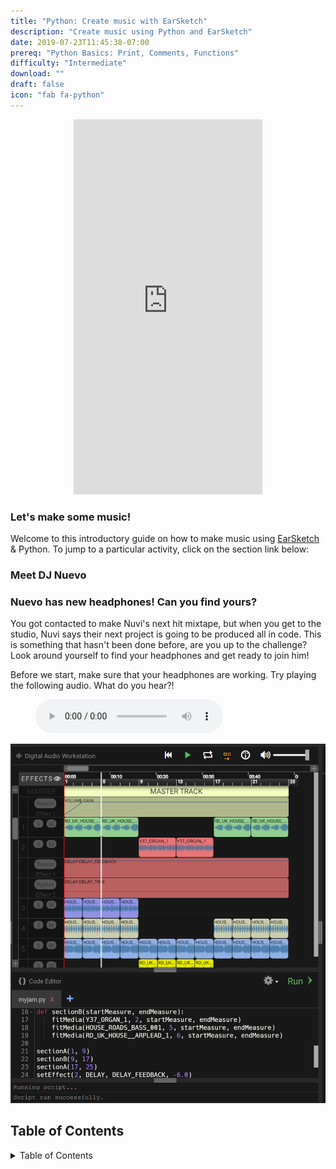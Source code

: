```yaml
---
title: "Python: Create music with EarSketch"
description: "Create music using Python and EarSketch"
date: 2019-07-23T11:45:38-07:00
prereq: "Python Basics: Print, Comments, Functions"
difficulty: "Intermediate"
download: ""
draft: false
icon: "fab fa-python"
---
```

<p style="text-align: center;"><iframe width="60%" height="600px" src="https://www.youtube.com/embed/g0u1CkbpUWQ" frameborder="0" allow="accelerometer; autoplay; encrypted-media; gyroscope; picture-in-picture" allowfullscreen></iframe></p>

### Let's make some music!

Welcome to this introductory guide on how to make music using
[EarSketch](https://en.wikipedia.org/wiki/EarSketch) & Python. To jump to a particular activity, click on the section link below:

<!--- LEAVING THIS VIDEO HERE IN CASE IT IS NEEDED <p style="text-align: center;"><iframe width="60%" height="600px" src="https://www.youtube.com/embed/g0u1CkbpUWQ?start=79" frameborder="0" allow="accelerometer; autoplay; encrypted-media; gyroscope; picture-in-picture" allowfullscreen></iframe></p> --->

### Meet DJ Nuevo

### Nuevo has new headphones! Can you find yours?

You got contacted to make Nuvi's next hit mixtape, but when you get to the studio, Nuvi says their next project is going to be produced all in code. This is something that hasn't been done before, are you up to the challenge? Look around yourself to find your headphones and get ready to
join him!

Before we start, make sure that your headphones are working. Try playing the following audio. What do you hear?!

<figure>
    <audio
        controls
        src="../audio/good-enough.mp3">
            Test audio to see if your browser supports the audio element. If you cannot play the audio, it likely means your browser does not support this. 
            <code>audio</code> element.
    </audio>
</figure>

![alt text height="600px" width="50%"](img/screenshot-overview.png "Earsketch-play-overview")

## Table of Contents

<details close>
<summary>Table of Contents</summary>
{{% children %}}
</details>